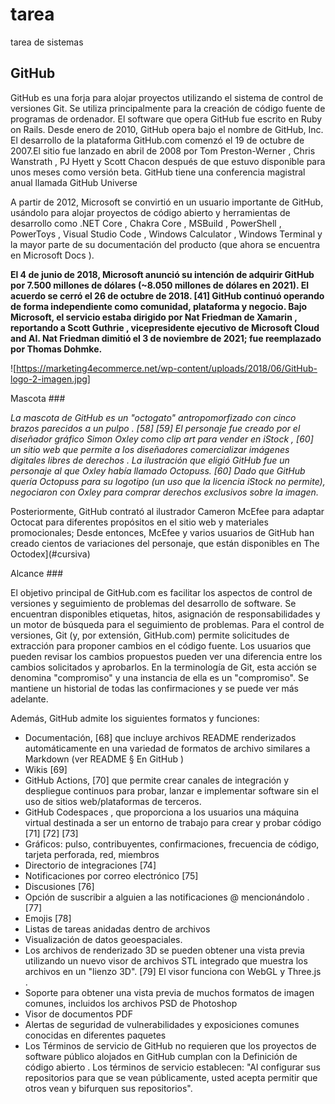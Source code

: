 # tarea
tarea de sistemas

## GitHub

GitHub es una forja para alojar proyectos utilizando el sistema de control de versiones Git. Se utiliza principalmente para la creación de código fuente de programas de ordenador. El software que opera GitHub fue escrito en Ruby on Rails. Desde enero de 2010, GitHub opera bajo el nombre de GitHub, Inc.
El desarrollo de la plataforma GitHub.com comenzó el 19 de octubre de 2007.El sitio fue lanzado en abril de 2008 por Tom Preston-Werner , Chris Wanstrath , PJ Hyett y Scott Chacon después de que estuvo disponible para unos meses como versión beta.  GitHub tiene una conferencia magistral anual llamada GitHub Universe

A partir de 2012, Microsoft se convirtió en un usuario importante de GitHub, usándolo para alojar proyectos de código abierto y herramientas de desarrollo como .NET Core , Chakra Core , MSBuild , PowerShell , PowerToys , Visual Studio Code , Windows Calculator , Windows Terminal y la mayor parte de su documentación del producto (que ahora se encuentra en Microsoft Docs ). 

**El 4 de junio de 2018, Microsoft anunció su intención de adquirir GitHub por 7.500 millones de dólares (~8.050 millones de dólares en 2021). El acuerdo se cerró el 26 de octubre de 2018. [41] GitHub continuó operando de forma independiente como comunidad, plataforma y negocio.  Bajo Microsoft, el servicio estaba dirigido por Nat Friedman de Xamarin , reportando a Scott Guthrie , vicepresidente ejecutivo de Microsoft Cloud and AI. Nat Friedman dimitió el 3 de noviembre de 2021; fue reemplazado por Thomas Dohmke.**

![https://marketing4ecommerce.net/wp-content/uploads/2018/06/GitHub-logo-2-imagen.jpg]

Mascota ###

*La mascota de GitHub es un "octogato" antropomorfizado con cinco brazos parecidos a un pulpo . [58] [59] El personaje fue creado por el diseñador gráfico Simon Oxley como clip art para vender en iStock , [60] un sitio web que permite a los diseñadores comercializar imágenes digitales libres de derechos . La ilustración que eligió GitHub fue un personaje al que Oxley había llamado Octopuss. [60] Dado que GitHub quería Octopuss para su logotipo (un uso que la licencia iStock no permite), negociaron con Oxley para comprar derechos exclusivos sobre la imagen.*

Posteriormente, GitHub contrató al ilustrador Cameron McEfee para adaptar Octocat para diferentes propósitos en el sitio web y materiales promocionales; Desde entonces, McEfee y varios usuarios de GitHub han creado cientos de variaciones del personaje, que están disponibles en The Octodex](#cursiva)

Alcance ###

El objetivo principal de GitHub.com es facilitar los aspectos de control de versiones y seguimiento de problemas del desarrollo de software. Se encuentran disponibles etiquetas, hitos, asignación de responsabilidades y un motor de búsqueda para el seguimiento de problemas. Para el control de versiones, Git (y, por extensión, GitHub.com) permite solicitudes de extracción para proponer cambios en el código fuente. Los usuarios que pueden revisar los cambios propuestos pueden ver una diferencia entre los cambios solicitados y aprobarlos. En la terminología de Git, esta acción se denomina "compromiso" y una instancia de ella es un "compromiso". Se mantiene un historial de todas las confirmaciones y se puede ver más adelante.

Además, GitHub admite los siguientes formatos y funciones:

- Documentación, [68] que incluye archivos README renderizados automáticamente en una variedad de formatos de archivo similares a Markdown (ver README § En GitHub )
- Wikis [69]
- GitHub Actions, [70] que permite crear canales de integración y despliegue continuos para probar, lanzar e implementar software sin el uso de sitios web/plataformas de terceros.
- GitHub Codespaces , que proporciona a los usuarios una máquina virtual destinada a ser un entorno de trabajo para crear y probar código [71] [72] [73]
- Gráficos: pulso, contribuyentes, confirmaciones, frecuencia de código, tarjeta perforada, red, miembros
- Directorio de integraciones [74]
- Notificaciones por correo electrónico [75]
- Discusiones [76]
- Opción de suscribir a alguien a las notificaciones @ mencionándolo . [77]
- Emojis [78]
- Listas de tareas anidadas dentro de archivos
- Visualización de datos geoespaciales.
- Los archivos de renderizado 3D se pueden obtener una vista previa utilizando un nuevo visor de archivos STL integrado que muestra los archivos en un "lienzo 3D". [79] El visor funciona con WebGL y Three.js .
- Soporte para obtener una vista previa de muchos formatos de imagen comunes, incluidos los archivos PSD de Photoshop
- Visor de documentos PDF
- Alertas de seguridad de vulnerabilidades y exposiciones comunes conocidas en diferentes paquetes
- Los Términos de servicio de GitHub no requieren que los proyectos de software público alojados en GitHub cumplan con la Definición de código abierto . Los términos de servicio establecen: "Al configurar sus repositorios para que se vean públicamente, usted acepta permitir que otros vean y bifurquen sus repositorios".
